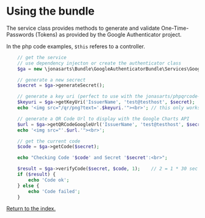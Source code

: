 Using the bundle
================

The service class provides methods to generate and validate One-Time-Passwords (Tokens) as provided by the Google Authenticator project.

In the php code examples, ``$this`` referes to a controller.

```php
    // get the service
    // use dependency injecton or create the authenticator class
    $ga = new \jonasarts\Bundle\GoogleAuthenticatorBundle\Services\GoogleAuthenticator();

    // generate a new secrect
    $secret = $ga->generateSecret();

    // generate a key uri (perfect to use with the jonasarts/phpqrcode-bundle and not to send the secret to Google)
    $keyuri = $ga->getKeyUri('IssuerName', 'test@testhost', $secret);
    echo '<img src="/qr/png?text='.$keyuri.'"><br>'; // this only works with phpqrcode-bundle installed!

    // generate a QR Code Url to display with the Google Charts API
    $url = $ga->getQRCodeGoogleUrl('IssuerName', 'test@testhost', $secret);
    echo '<img src="'.$url.'"><br>';

    // get the current code
    $code = $ga->getCode($secret);

    echo "Checking Code '$code' and Secret '$secret':<br>";

    $result = $ga->verifyCode($secret, $code, 1);    // 2 = 1 * 30 sec time tolerance -> 30 sec before and 30 sec after
    if ($result) {
        echo 'Code ok';
    } else {
        echo 'Code failed';
    }
```

[Return to the index.](index.md)
